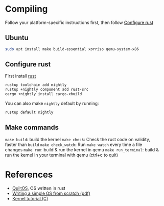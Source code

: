 # Compiling

Follow your platform-specific instructions first, then follow [Configure rust](#configure-rust)

## Ubuntu

```bash
sudo apt install make build-essential xorriso qemu-system-x86
```

## Configure rust

First install [rust](https://rustup.rs)

```bash
rustup toolchain add nightly
rustup +nightly component add rust-src
cargo +nightly install cargo-xbuild
```

You can also make `nightly` default by running:

```bash
rustup default nightly
```

## Make commands

`make build`: build the kernel
`make check`: Check the rust code on validity, faster than `build`
`make check_watch`: Run `make watch` every time a file changes
`make run`: build & run the kernel in qemu
`make run_terminal`: build & run the kernel in your terminal with qemu (ctrl+c to quit)

# References

- [QuiltOS](https://github.com/QuiltOS/QuiltOS), OS written in rust
- [Writing a simple OS from scratch (pdf)](https://www.cs.bham.ac.uk/~exr/lectures/opsys/10_11/lectures/os-dev.pdf)
- [Kernel tutorial (C)](https://github.com/cfenollosa/os-tutorial)